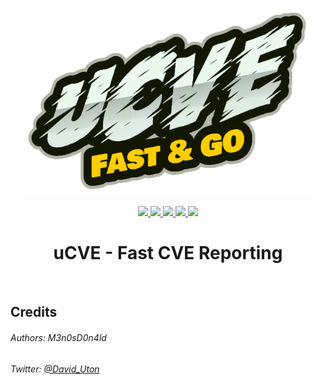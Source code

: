 <p align="center">
  <img width="460" height="300" src="images/logo.png">
  <br>
  <p align="center">
  <a href="https://github.com/m3n0sd0n4ld/uCVE/releases/tag/1.0">
    <img src="https://img.shields.io/github/v/release/m3n0sd0n4ld/uCVE?include_prereleases&style=flat-square">
  </a>
  <a href="https://github.com/m3n0sd0n4ld/uCVE/issues?q=is%3Aissue+is%3Aopen">
    <img src="https://img.shields.io/github/issues/m3n0sd0n4ld/uCVE?style=flat-square">
  <a href="https://github.com/m3n0sd0n4ld/uCVE/commits/master">
    <img src="https://img.shields.io/github/last-commit/m3n0sd0n4ld/uCVE?style=flat-square">
      <a href="">
    <img src="https://img.shields.io/twitter/follow/TWITTER-IVÁN?style=flat-square">
  </a>
  <a href="">
    <img src="https://img.shields.io/twitter/follow/David_Uton?style=flat-square">
  </a>
  <h1 align="center">uCVE - Fast CVE Reporting</h1>
  <br>
</p>

## Credits

###### Authors: M3n0sD0n4ld
###### Twitter: [@David_Uton](https://twitter.com/David_Uton)
